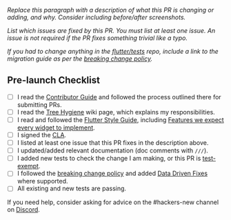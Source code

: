 *Replace this paragraph with a description of what this PR is changing or adding, and why. Consider including before/after screenshots.*

*List which issues are fixed by this PR. You must list at least one issue. An issue is not required if the PR fixes something trivial like a typo.*

*If you had to change anything in the [flutter/tests] repo, include a link to the migration guide as per the [breaking change policy].*

## Pre-launch Checklist

- [ ] I read the [Contributor Guide] and followed the process outlined there for submitting PRs.
- [ ] I read the [Tree Hygiene] wiki page, which explains my responsibilities.
- [ ] I read and followed the [Flutter Style Guide], including [Features we expect every widget to implement].
- [ ] I signed the [CLA].
- [ ] I listed at least one issue that this PR fixes in the description above.
- [ ] I updated/added relevant documentation (doc comments with `///`).
- [ ] I added new tests to check the change I am making, or this PR is [test-exempt].
- [ ] I followed the [breaking change policy] and added [Data Driven Fixes] where supported.
- [ ] All existing and new tests are passing.

If you need help, consider asking for advice on the #hackers-new channel on [Discord].

<!-- Links -->
[Contributor Guide]: https://github.com/flutter/flutter/blob/main/docs/contributing/Tree-hygiene.md#overview
[Tree Hygiene]: https://github.com/flutter/flutter/blob/main/docs/contributing/Tree-hygiene.md
[test-exempt]: https://github.com/flutter/flutter/blob/main/docs/contributing/Tree-hygiene.md#tests
[Flutter Style Guide]: https://github.com/flutter/flutter/blob/main/docs/contributing/Style-guide-for-Flutter-repo.md
[Features we expect every widget to implement]: https://github.com/flutter/flutter/blob/main/docs/contributing/Style-guide-for-Flutter-repo.md#features-we-expect-every-widget-to-implement
[CLA]: https://cla.developers.google.com/
[flutter/tests]: https://github.com/flutter/tests
[breaking change policy]: https://github.com/flutter/flutter/blob/main/docs/contributing/Tree-hygiene.md#handling-breaking-changes
[Discord]: https://github.com/flutter/flutter/blob/main/docs/contributing/Chat.md
[Data Driven Fixes]: https://github.com/flutter/flutter/blob/main/docs/contributing/Data-driven-Fixes.md
